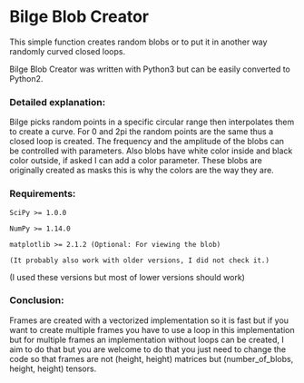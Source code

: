 # Bilge Blob Creator
This simple function creates random blobs or to put it in another way randomly curved closed loops.

Bilge Blob Creator was written with Python3 but can be easily converted to Python2.

### Detailed explanation:
Bilge picks random points in a specific circular range then interpolates them to
create a curve. For 0 and 2pi the random points are the same thus a closed loop is created.
The frequency and the amplitude of the blobs can be controlled with parameters.
Also blobs have white color inside and black color outside, if asked I can add a color parameter.
These blobs are originally created as masks this is why the colors are the way they are.

### Requirements:
```
SciPy >= 1.0.0

NumPy >= 1.14.0

matplotlib >= 2.1.2 (Optional: For viewing the blob)

(It probably also work with older versions, I did not check it.)
```

(I used these versions but most of lower versions should work)

### Conclusion:
Frames are created with a vectorized implementation so it is fast but if you want
to create multiple frames you have to use a loop in this implementation but for multiple
frames an implementation without loops can be created, I aim to do that but you are 
welcome to do that you just need to change the code so that frames are not
(height, height) matrices but (number_of_blobs, height, height) tensors.
